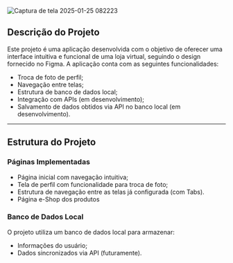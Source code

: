 ![Captura de tela 2025-01-25 082223](https://github.com/user-attachments/assets/b08340c6-b89d-4d18-9d21-7df1dbd6278d)

## **Descrição do Projeto**  
Este projeto é uma aplicação desenvolvida com o objetivo de oferecer uma interface intuitiva e funcional de uma loja virtual, seguindo o design fornecido no Figma. A aplicação conta com as seguintes funcionalidades:  
- Troca de foto de perfil;  
- Navegação entre telas;  
- Estrutura de banco de dados local;  
- Integração com APIs (em desenvolvimento);  
- Salvamento de dados obtidos via API no banco local (em desenvolvimento).

---

## **Estrutura do Projeto**  

### **Páginas Implementadas**
- Página inicial com navegação intuitiva;  
- Tela de perfil com funcionalidade para troca de foto;  
- Estrutura de navegação entre as telas já configurada (com Tabs).
- Página e-Shop dos produtos

### **Banco de Dados Local**  
O projeto utiliza um banco de dados local para armazenar:  
- Informações do usuário;  
- Dados sincronizados via API (futuramente). 
